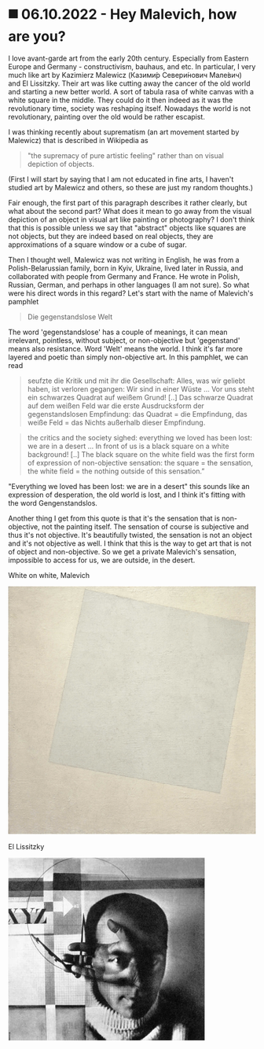 # ◼️ 06.10.2022 - Hey Malevich, how are you?

I love avant-garde art from the early 20th century. Especially from Eastern Europe and Germany - constructivism, bauhaus, and etc.
In particular, I very much like art by Kazimierz Malewicz (Казими́р Севери́нович Мале́вич) and El Lissitzky.
Their art was like cutting away the cancer of the old world and starting a new better world. A sort of tabula rasa of white canvas with a white square in the middle. They could do it then indeed as it was the revolutionary time, society was reshaping itself. Nowadays the world is not revolutionary, painting over the old would be rather escapist.

I was thinking recently about suprematism (an art movement started by Malewicz) that is described in Wikipedia as

> "the supremacy of pure artistic feeling" rather than on visual depiction of objects.

(First I will start by saying that I am not educated in fine arts, I haven't studied art by Malewicz and others, so these are just my random thoughts.)

Fair enough, the first part of this paragraph describes it rather clearly, but what about the second part? What does it mean to go away from the visual depiction of an object in visual art like painting or photography? I don't think that this is possible unless we say that "abstract" objects like squares are not objects, but they are indeed based on real objects, they are approximations of a square window or a cube of sugar.

Then I thought well, Malewicz was not writing in English, he was from a Polish-Belarussian family, born in Kyiv, Ukraine, lived later in Russia, and collaborated with people from Germany and France. He wrote in Polish, Russian, German, and perhaps in other languages (I am not sure).
So what were his direct words in this regard? Let's start with the name of Malevich's pamphlet

> Die gegenstandslose Welt

The word 'gegenstandslose' has a couple of meanings, it can mean irrelevant, pointless, without subject, or non-objective but 'gegenstand' means also resistance. Word 'Welt' means the world. I think it's far more layered and poetic than simply non-objective art.
In this pamphlet, we can read

> seufzte die Kritik und mit ihr die Gesellschaft: Alles, was wir geliebt haben, ist verloren gegangen: Wir sind in einer Wüste ... Vor uns steht ein schwarzes Quadrat auf weißem Grund! [..] Das schwarze Quadrat auf dem weißen Feld war die erste Ausdrucksform der gegenstandslosen Empfindung: das Quadrat = die Empfindung, das weiße Feld = das Nichts außerhalb dieser Empfindung.

> the critics and the society sighed: everything we loved has been lost: we are in a desert ... In front of us is a black square on a white background! [..] The black square on the white field was the first form of expression of non-objective sensation: the square = the sensation, the white field = the nothing outside of this sensation.”

"Everything we loved has been lost: we are in a desert" this sounds like an expression of desperation, the old world is lost, and I think it's fitting with the word Gengenstandslos.

Another thing I get from this quote is that it's the sensation that is non-objective, not the painting itself. The sensation of course is subjective and thus it's not objective. It's beautifully twisted, the sensation is not an object and it's not objective as well. I think that this is the way to get art that is not of object and non-objective. So we get a private Malevich's sensation, impossible to access for us, we are outside, in the desert.

White on white, Malevich

![white on white](images/white_on_white.png)

El Lissitzky

![El Lissitzky](images/el.jpg)
